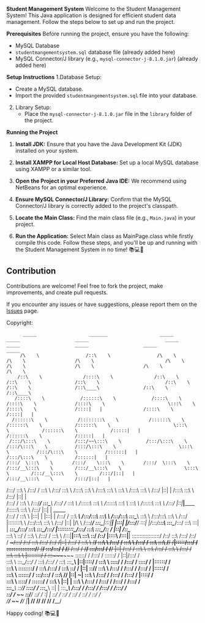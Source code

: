 **Student Management System**
Welcome to the Student Management System! This Java application is designed for efficient student data management. Follow the steps below to set up and run the project.

**Prerequisites**
Before running the project, ensure you have the following:
- MySQL Database
- `studentmangementsystem.sql` database file (already added here)
- MySQL Connector/J library (e.g., `mysql-connector-j-8.1.0.jar`) (already added here)

**Setup Instructions**
1.Database Setup:
   - Create a MySQL database.
   - Import the provided `studentmangementsystem.sql` file into your database.

2. Library Setup:
   - Place the `mysql-connector-j-8.1.0.jar` file in the `library` folder of the project.

**Running the Project**
1. **Install JDK:**
   Ensure that you have the Java Development Kit (JDK) installed on your system.

2. **Install XAMPP for Local Host Database:**
   Set up a local MySQL database using XAMPP or a similar tool.

3. **Open the Project in your Preferred Java IDE:**
   We recommend using NetBeans for an optimal experience.

4. **Ensure MySQL Connector/J Library:**
   Confirm that the MySQL Connector/J library is correctly added to the project's classpath.

5. **Locate the Main Class:**
   Find the main class file (e.g., `Main.java`) in your project.

6. **Run the Application:**
   Select Main class as MainPage.class while firstly compile this code.
Follow these steps, and you'll be up and running with the Student Management System in no time! 📚💻🚀

## Contribution

Contributions are welcome! Feel free to fork the project, make improvements, and create pull requests.

If you encounter any issues or have suggestions, please report them on the [Issues](link-to-issues) page.


Copyright: 

          _____                   _______                   _____                    _____                    _____                            _____                    _____                    _____                    _____                    _____          
         /\    \                 /::\    \                 /\    \                  /\    \                  /\    \                          /\    \                  /\    \                  /\    \                  /\    \                  /\    \         
        /::\    \               /::::\    \               /::\    \                /::\    \                /::\    \                        /::\    \                /::\    \                /::\____\                /::\    \                /::\____\        
       /::::\    \             /::::::\    \             /::::\    \              /::::\    \              /::::\    \                       \:::\    \              /::::\    \              /::::|   |               /::::\    \              /::::|   |        
      /::::::\    \           /::::::::\    \           /::::::\    \            /::::::\    \            /::::::\    \                       \:::\    \            /::::::\    \            /:::::|   |              /::::::\    \            /:::::|   |        
     /:::/\:::\    \         /:::/~~\:::\    \         /:::/\:::\    \          /:::/\:::\    \          /:::/\:::\    \                       \:::\    \          /:::/\:::\    \          /::::::|   |             /:::/\:::\    \          /::::::|   |        
    /:::/  \:::\    \       /:::/    \:::\    \       /:::/  \:::\    \        /:::/__\:::\    \        /:::/__\:::\    \                       \:::\    \        /:::/__\:::\    \        /:::/|::|   |            /:::/__\:::\    \        /:::/|::|   |        
   /:::/    \:::\    \     /:::/    / \:::\    \     /:::/    \:::\    \      /::::\   \:::\    \      /::::\   \:::\    \                       \:::\    \      /::::\   \:::\    \      /:::/ |::|   |           /::::\   \:::\    \      /:::/ |::|   |        
  /:::/    / \:::\    \   /:::/____/   \:::\____\   /:::/    / \:::\    \    /::::::\   \:::\    \    /::::::\   \:::\    \                       \:::\    \    /::::::\   \:::\    \    /:::/  |::|___|______    /::::::\   \:::\    \    /:::/  |::|   | _____  
 /:::/    /   \:::\    \ |:::|    |     |:::|    | /:::/    /   \:::\ ___\  /:::/\:::\   \:::\    \  /:::/\:::\   \:::\____\                       \:::\    \  /:::/\:::\   \:::\    \  /:::/   |::::::::\    \  /:::/\:::\   \:::\    \  /:::/   |::|   |/\    \ 
/:::/____/     \:::\____\|:::|____|     |:::|    |/:::/____/     \:::|    |/:::/__\:::\   \:::\____\/:::/  \:::\   \:::|    |        _______________\:::\____\/:::/  \:::\   \:::\____\/:::/    |:::::::::\____\/:::/  \:::\   \:::\____\/:: /    |::|   /::\____\
\:::\    \      \::/    / \:::\    \   /:::/    / \:::\    \     /:::|____|\:::\   \:::\   \::/    /\::/   |::::\  /:::|____|        \::::::::::::::::::/    /\::/    \:::\  /:::/    /\::/    / ~~~~~/:::/    /\::/    \:::\  /:::/    /\::/    /|::|  /:::/    /
 \:::\    \      \/____/   \:::\    \ /:::/    /   \:::\    \   /:::/    /  \:::\   \:::\   \/____/  \/____|:::::\/:::/    /          \::::::::::::::::/____/  \/____/ \:::\/:::/    /  \/____/      /:::/    /  \/____/ \:::\/:::/    /  \/____/ |::| /:::/    / 
  \:::\    \                \:::\    /:::/    /     \:::\    \ /:::/    /    \:::\   \:::\    \            |:::::::::/    /            \:::\~~~~\~~~~~~                 \::::::/    /               /:::/    /            \::::::/    /           |::|/:::/    /  
   \:::\    \                \:::\__/:::/    /       \:::\    /:::/    /      \:::\   \:::\____\           |::|\::::/    /              \:::\    \                       \::::/    /               /:::/    /              \::::/    /            |::::::/    /   
    \:::\    \                \::::::::/    /         \:::\  /:::/    /        \:::\   \::/    /           |::| \::/____/                \:::\    \                      /:::/    /               /:::/    /               /:::/    /             |:::::/    /    
     \:::\    \                \::::::/    /           \:::\/:::/    /          \:::\   \/____/            |::|  ~|                       \:::\    \                    /:::/    /               /:::/    /               /:::/    /              |::::/    /     
      \:::\    \                \::::/    /             \::::::/    /            \:::\    \                |::|   |                        \:::\    \                  /:::/    /               /:::/    /               /:::/    /               /:::/    /      
       \:::\____\                \::/____/               \::::/    /              \:::\____\               \::|   |                         \:::\____\                /:::/    /               /:::/    /               /:::/    /               /:::/    /       
        \::/    /                 ~~                      \::/____/                \::/    /                \:|   |                          \::/    /                \::/    /                \::/    /                \::/    /                \::/    /        
         \/____/                                           ~~                       \/____/                  \|___|                           \/____/                  \/____/                  \/____/                  \/____/                  \/____/         
                                                                                                                                                                                                                                                           

Happy coding! 📚💻🚀
